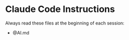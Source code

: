 # Claude Code Instructions

Always read these files at the beginning of each session:
- @AI.md

<!-- Add any Claude-specific instructions below this line -->
